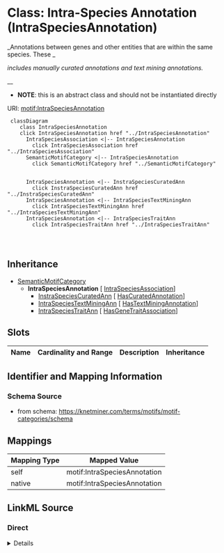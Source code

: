 

# Class: Intra-Species Annotation (IntraSpeciesAnnotation) 


_Annotations between genes and other entities that are within the same species. These _

_includes manually curated annotations and text mining annotations._

__




* __NOTE__: this is an abstract class and should not be instantiated directly


URI: [motif:IntraSpeciesAnnotation](https://knetminer.com/terms/motifs/motif-categories/IntraSpeciesAnnotation)






```mermaid
 classDiagram
    class IntraSpeciesAnnotation
    click IntraSpeciesAnnotation href "../IntraSpeciesAnnotation"
      IntraSpeciesAssociation <|-- IntraSpeciesAnnotation
        click IntraSpeciesAssociation href "../IntraSpeciesAssociation"
      SemanticMotifCategory <|-- IntraSpeciesAnnotation
        click SemanticMotifCategory href "../SemanticMotifCategory"
      

      IntraSpeciesAnnotation <|-- InstraSpeciesCuratedAnn
        click InstraSpeciesCuratedAnn href "../InstraSpeciesCuratedAnn"
      IntraSpeciesAnnotation <|-- IntraSpeciesTextMiningAnn
        click IntraSpeciesTextMiningAnn href "../IntraSpeciesTextMiningAnn"
      IntraSpeciesAnnotation <|-- IntraSpeciesTraitAnn
        click IntraSpeciesTraitAnn href "../IntraSpeciesTraitAnn"
      
      
      
```





## Inheritance
* [SemanticMotifCategory](SemanticMotifCategory.md)
    * **IntraSpeciesAnnotation** [ [IntraSpeciesAssociation](IntraSpeciesAssociation.md)]
        * [InstraSpeciesCuratedAnn](InstraSpeciesCuratedAnn.md) [ [HasCuratedAnnotation](HasCuratedAnnotation.md)]
        * [IntraSpeciesTextMiningAnn](IntraSpeciesTextMiningAnn.md) [ [HasTextMiningAnnotation](HasTextMiningAnnotation.md)]
        * [IntraSpeciesTraitAnn](IntraSpeciesTraitAnn.md) [ [HasGeneTraitAssociation](HasGeneTraitAssociation.md)]



## Slots

| Name | Cardinality and Range | Description | Inheritance |
| ---  | --- | --- | --- |









## Identifier and Mapping Information







### Schema Source


* from schema: https://knetminer.com/terms/motifs/motif-categories/schema




## Mappings

| Mapping Type | Mapped Value |
| ---  | ---  |
| self | motif:IntraSpeciesAnnotation |
| native | motif:IntraSpeciesAnnotation |







## LinkML Source

<!-- TODO: investigate https://stackoverflow.com/questions/37606292/how-to-create-tabbed-code-blocks-in-mkdocs-or-sphinx -->

### Direct

<details>
```yaml
name: IntraSpeciesAnnotation
description: "Annotations between genes and other entities that are within the same\
  \ species. These \nincludes manually curated annotations and text mining annotations.\n"
title: Intra-Species Annotation
from_schema: https://knetminer.com/terms/motifs/motif-categories/schema
is_a: SemanticMotifCategory
abstract: true
mixins:
- IntraSpeciesAssociation

```
</details>

### Induced

<details>
```yaml
name: IntraSpeciesAnnotation
description: "Annotations between genes and other entities that are within the same\
  \ species. These \nincludes manually curated annotations and text mining annotations.\n"
title: Intra-Species Annotation
from_schema: https://knetminer.com/terms/motifs/motif-categories/schema
is_a: SemanticMotifCategory
abstract: true
mixins:
- IntraSpeciesAssociation

```
</details>